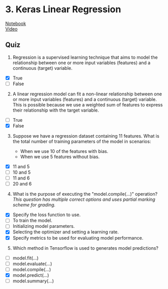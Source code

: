 # 3. Keras Linear Regression
[Notebook](https://colab.research.google.com/drive/1cnABAGOvvd6p6tBmwiXggoHyWKDqQmFu)<br>
[Video](https://www.youtube.com/watch?v=yuAZQJ5BnJk)<br>

## Quiz
1. Regression is a supervised learning technique that aims to model the relationship between one or more input variables (features) and a continuous (target) variable.
- [x] True
- [ ] False

2. A linear regression model can fit a non-linear relationship between one or more input variables (features) and a continuous (target) variable. This is possible because we use a weighted sum of features to express their relationship with the target variable.
- [ ] True
- [x] False

3. Suppose we have a regression dataset containing 11 features. What is the total number of training parameters of the model in scenarios:<br>

   - When we use 10 of the features with bias.<br>
   - When we use 5 features without bias.<br>
- [x] 11 and 5
- [ ] 10 and 5
- [ ] 11 and 6
- [ ] 20 and 6

4. What is the purpose of executing the "model.compile(...)" operation?<br>
*This question has multiple correct options and uses partial marking scheme for grading.*
- [x] Specify the loss function to use.
- [ ] To train the model.
- [ ] Initializing model parameters.
- [x] Selecting the optimizer and setting a learning rate.
- [x] Specify metrics to be used for evaluating model performance.

5. Which method in Tensorflow is used to generates model predictions?
- [ ] model.fit(...)
- [ ] model.evaluate(...)
- [ ] model.compile(...)
- [x] model.predict(...)
- [ ] model.summary(...) 